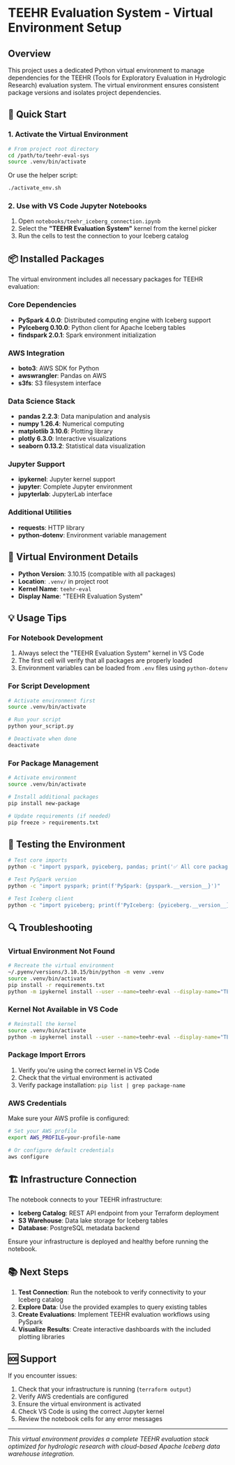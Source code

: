 # TEEHR Evaluation System - Virtual Environment Setup

## Overview

This project uses a dedicated Python virtual environment to manage dependencies for the TEEHR (Tools for Exploratory Evaluation in Hydrologic Research) evaluation system. The virtual environment ensures consistent package versions and isolates project dependencies.

## 🚀 Quick Start

### 1. Activate the Virtual Environment

```bash
# From project root directory
cd /path/to/teehr-eval-sys
source .venv/bin/activate
```

Or use the helper script:
```bash
./activate_env.sh
```

### 2. Use with VS Code Jupyter Notebooks

1. Open `notebooks/teehr_iceberg_connection.ipynb`
2. Select the **"TEEHR Evaluation System"** kernel from the kernel picker
3. Run the cells to test the connection to your Iceberg catalog

## 📦 Installed Packages

The virtual environment includes all necessary packages for TEEHR evaluation:

### Core Dependencies
- **PySpark 4.0.0**: Distributed computing engine with Iceberg support
- **PyIceberg 0.10.0**: Python client for Apache Iceberg tables
- **findspark 2.0.1**: Spark environment initialization

### AWS Integration
- **boto3**: AWS SDK for Python
- **awswrangler**: Pandas on AWS
- **s3fs**: S3 filesystem interface

### Data Science Stack
- **pandas 2.2.3**: Data manipulation and analysis
- **numpy 1.26.4**: Numerical computing
- **matplotlib 3.10.6**: Plotting library
- **plotly 6.3.0**: Interactive visualizations
- **seaborn 0.13.2**: Statistical data visualization

### Jupyter Support
- **ipykernel**: Jupyter kernel support
- **jupyter**: Complete Jupyter environment
- **jupyterlab**: JupyterLab interface

### Additional Utilities
- **requests**: HTTP library
- **python-dotenv**: Environment variable management

## 🔧 Virtual Environment Details

- **Python Version**: 3.10.15 (compatible with all packages)
- **Location**: `.venv/` in project root
- **Kernel Name**: `teehr-eval`
- **Display Name**: "TEEHR Evaluation System"

## 💡 Usage Tips

### For Notebook Development
1. Always select the "TEEHR Evaluation System" kernel in VS Code
2. The first cell will verify that all packages are properly loaded
3. Environment variables can be loaded from `.env` files using `python-dotenv`

### For Script Development
```bash
# Activate environment first
source .venv/bin/activate

# Run your script
python your_script.py

# Deactivate when done
deactivate
```

### For Package Management
```bash
# Activate environment
source .venv/bin/activate

# Install additional packages
pip install new-package

# Update requirements (if needed)
pip freeze > requirements.txt
```

## 🧪 Testing the Environment

```bash
# Test core imports
python -c "import pyspark, pyiceberg, pandas; print('✅ All core packages ready!')"

# Test PySpark version
python -c "import pyspark; print(f'PySpark: {pyspark.__version__}')"

# Test Iceberg client
python -c "import pyiceberg; print(f'PyIceberg: {pyiceberg.__version__}')"
```

## 🔍 Troubleshooting

### Virtual Environment Not Found
```bash
# Recreate the virtual environment
~/.pyenv/versions/3.10.15/bin/python -m venv .venv
source .venv/bin/activate
pip install -r requirements.txt
python -m ipykernel install --user --name=teehr-eval --display-name="TEEHR Evaluation System"
```

### Kernel Not Available in VS Code
```bash
# Reinstall the kernel
source .venv/bin/activate
python -m ipykernel install --user --name=teehr-eval --display-name="TEEHR Evaluation System"
```

### Package Import Errors
1. Verify you're using the correct kernel in VS Code
2. Check that the virtual environment is activated
3. Verify package installation: `pip list | grep package-name`

### AWS Credentials
Make sure your AWS profile is configured:
```bash
# Set your AWS profile
export AWS_PROFILE=your-profile-name

# Or configure default credentials
aws configure
```

## 🏗️ Infrastructure Connection

The notebook connects to your TEEHR infrastructure:

- **Iceberg Catalog**: REST API endpoint from your Terraform deployment
- **S3 Warehouse**: Data lake storage for Iceberg tables
- **Database**: PostgreSQL metadata backend

Ensure your infrastructure is deployed and healthy before running the notebook.

## 📚 Next Steps

1. **Test Connection**: Run the notebook to verify connectivity to your Iceberg catalog
2. **Explore Data**: Use the provided examples to query existing tables
3. **Create Evaluations**: Implement TEEHR evaluation workflows using PySpark
4. **Visualize Results**: Create interactive dashboards with the included plotting libraries

## 🆘 Support

If you encounter issues:

1. Check that your infrastructure is running (`terraform output`)
2. Verify AWS credentials are configured
3. Ensure the virtual environment is activated
4. Check VS Code is using the correct Jupyter kernel
5. Review the notebook cells for any error messages

---

*This virtual environment provides a complete TEEHR evaluation stack optimized for hydrologic research with cloud-based Apache Iceberg data warehouse integration.*